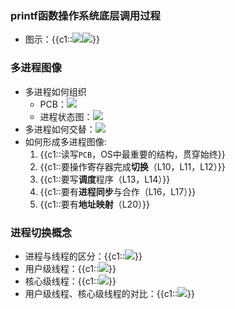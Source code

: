 
### printf函数操作系统底层调用过程 [ ](opratingSystem_20210714094413989)
+ 图示：{{c1::![](https://gitee.com/xieyun714/nodeimage/raw/master/img/20210713182148.png)![](https://gitee.com/xieyun714/nodeimage/raw/master/img/20210713185742.png)}}


### 多进程图像
+ 多进程如何组织
  + PCB：![](https://gitee.com/xieyun714/nodeimage/raw/master/img/20210727141252.png)
  + 进程状态图：![](https://gitee.com/xieyun714/nodeimage/raw/master/img/20210727141216.png)
+ 多进程如何交替：![](https://gitee.com/xieyun714/nodeimage/raw/master/img/20210727141441.png)
+ 如何形成多进程图像:
  1. {{c1::读写`PCB`，OS中最重要的结构，贯穿始终}}
  2. {{c1::要操作寄存器完成**切换**（L10，L11，L12）}}
  3. {{c1::要写**调度**程序（L13，L14）}}
  4. {{c1::要有**进程同步**与合作（L16，L17）}}
  5. {{c1::要有**地址映射**（L20）}}


### 进程切换概念
+ 进程与线程的区分：{{c1::![](https://gitee.com/xieyun714/nodeimage/raw/master/img/20210727163622.png)}}
+ 用户级线程：{{c1::![](https://gitee.com/xieyun714/nodeimage/raw/master/img/20210727163811.png)}}
+ 核心级线程：{{c1::![](https://gitee.com/xieyun714/nodeimage/raw/master/img/20210727163839.png)}}
+ 用户级线程、核心级线程的对比：{{c1::![](https://gitee.com/xieyun714/nodeimage/raw/master/img/20210727164238.png)}}




